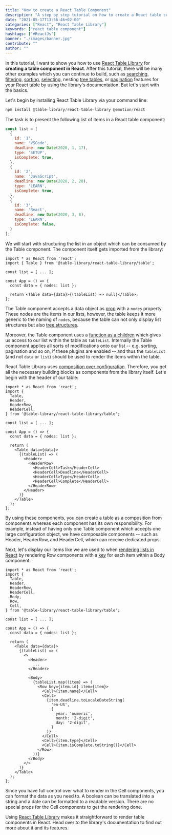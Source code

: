```yaml
---
title: "How to create a React Table Component"
description: "A step by step tutorial on how to create a React table component with React Table Library ..."
date: "2021-05-17T13:56:46+02:00"
categories: ["React", "React Table Library"]
keywords: ["react table component"]
hashtags: ["#ReactJs"]
banner: "./images/banner.jpg"
contribute: ""
author: ""
---
```


<Sponsorship />

In this tutorial, I want to show you how to use [React Table Library](https://react-table-library.com) for **creating a table component in React**. After this tutorial, there will be many other examples which you can continue to build, such as [searching](/react-table-search/), [filtering](/react-table-filter/), [sorting](/react-table-sort/), [selecting](/react-table-select/), nesting [tree tables](/react-tree-table/), or [pagination](/react-table-pagination/) features for your React table by using the library's documentation. But let's start with the basics.

Let's begin by installing React Table Library via your command line:

```javascript
npm install @table-library/react-table-library @emotion/react
```

The task is to present the following list of items in a React table component:

```javascript
const list = [
  {
    id: '1',
    name: 'VSCode',
    deadline: new Date(2020, 1, 17),
    type: 'SETUP',
    isComplete: true,
  },
  {
    id: '2',
    name: 'JavaScript',
    deadline: new Date(2020, 2, 28),
    type: 'LEARN',
    isComplete: true,
  },
  {
    id: '3',
    name: 'React',
    deadline: new Date(2020, 3, 8),
    type: 'LEARN',
    isComplete: false,
  }
];
```

We will start with structuring the list in an object which can be consumed by the Table component. The component itself gets imported from the library:

```javascript{2,7,9}
import * as React from 'react';
import { Table } from '@table-library/react-table-library/table';

const list = [ ... ];

const App = () => {
  const data = { nodes: list };

  return <Table data={data}>{(tableList) => null}</Table>;
};
```

The Table component accepts a data object as [prop](/react-pass-props-to-component/) with a `nodes` property. These nodes are the items in our lists, however, the table keeps it more generic to the naming of `nodes`, because the table can not only display list structures but also [tree structures](/react-tree-table/).

Moreover, the Table component uses a [function as a children](/react-render-props/) which gives us access to our list within the table as `tableList`. Internally the Table component applies all sorts of modifications onto our list -- e.g. sorting, pagination and so on, if these plugins are enabled -- and thus the `tableList` (and not `data` or `list`) should be used to render the items within the table.

React Table Library uses [composition over configuration](/react-component-composition/). Therefore, you get all the necessary building blocks as components from the library itself. Let's begin with the header of our table:

```javascript{4-6,17-24}
import * as React from 'react';
import {
  Table,
  Header,
  HeaderRow,
  HeaderCell,
} from '@table-library/react-table-library/table';

const list = [ ... ];

const App = () => {
  const data = { nodes: list };

  return (
    <Table data={data}>
      {(tableList) => (
        <Header>
          <HeaderRow>
            <HeaderCell>Task</HeaderCell>
            <HeaderCell>Deadline</HeaderCell>
            <HeaderCell>Type</HeaderCell>
            <HeaderCell>Complete</HeaderCell>
          </HeaderRow>
        </Header>
      )}
    </Table>
  );
};
```

By using these components, you can create a table as a composition from components whereas each component has its own responsibility. For example, instead of having only one Table component which accepts one large configuration object, we have composable components -- such as Header, HeaderRow, and HeaderCell, which can receive dedicated props.

Next, let's display our items like we are used to when [rendering lists in React](/react-list-component/) by rendering Row components with a [key](/react-list-key/) for each item within a Body component:

```javascript{7-9,20,25-43,44}
import * as React from 'react';
import {
  Table,
  Header,
  HeaderRow,
  HeaderCell,
  Body,
  Row,
  Cell,
} from '@table-library/react-table-library/table';

const list = [ ... ];

const App = () => {
  const data = { nodes: list };

  return (
    <Table data={data}>
      {(tableList) => (
        <>
          <Header>
            ...
          </Header>

          <Body>
            {tableList.map((item) => (
              <Row key={item.id} item={item}>
                <Cell>{item.name}</Cell>
                <Cell>
                  {item.deadline.toLocaleDateString(
                    'en-US',
                    {
                      year: 'numeric',
                      month: '2-digit',
                      day: '2-digit',
                    }
                  )}
                </Cell>
                <Cell>{item.type}</Cell>
                <Cell>{item.isComplete.toString()}</Cell>
              </Row>
            ))}
          </Body>
        </>
      )}
    </Table>
  );
};
```

Since you have full control over what to render in the Cell components, you can format the data as you need to. A boolean can be translated into a string and a date can be formatted to a readable version. There are no special props for the Cell components to get the rendering done.

<Divider />

Using [React Table Library](https://react-table-library.com) makes it straightforward to render table components in React. Head over to the library's documentation to find out more about it and its features.
